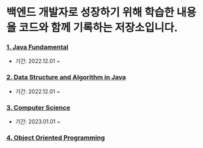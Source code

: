 # 백엔드 개발자로 성장하기 위해 학습한 내용을 코드와 함께 기록하는 저장소입니다.

### [1. Java Fundamental](https://github.com/ithingv34/PlayGround/tree/java)
- 기간: 2022.12.01 ~


### [2. Data Structure and Algorithm in Java](https://github.com/ithingv34/PlayGround/tree/algorithm) 
- 기간: 2022.12.01 ~ 

### [3. Computer Science](https://github.com/ithingv34/PlayGround/tree/computer_science)
- 기간: 2023.01.01 ~

### [4. Object Oriented Programming]()


